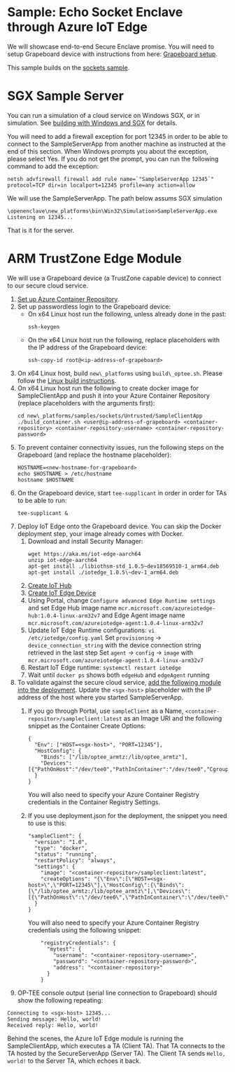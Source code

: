 Sample: Echo Socket Enclave through Azure IoT Edge
=============

We will showcase end-to-end Secure Enclave promise. You will need to setup  Grapeboard device with instructions from here: [Grapeboard setup](grapeboard.md).

This sample builds on the [sockets sample](sample_sockets.md).

# SGX Sample Server

You can run a simulation of a cloud service on Windows SGX, or in simulation. See [building with Windows and SGX](win_sgx_dev.md) for details.

You will need to add a firewall exception for port 12345 in order to be able to connect to the SampleServerApp from another machine as instructed at the end of this section. When Windows prompts you about the exception, please select Yes. If you do not get the prompt, you can run the following command to add the exception:
   ```
   netsh advfirewall firewall add rule name=`"SampleServerApp 12345`" protocol=TCP dir=in localport=12345 profile=any action=allow
   ```
   We will use the SampleServerApp. The path below assums SGX simulation
   ```
   \openenclave\new_platforms\bin\Win32\Simulation>SampleServerApp.exe
   Listening on 12345...
   ```

That is it for the server. 

# ARM TrustZone Edge Module

 We will use a Grapeboard device (a TrustZone capable device) to connect to our secure cloud service.

1. [Set up Azure Container Repository](https://docs.microsoft.com/en-us/azure/container-registry/container-registry-get-started-portal).
2. Set up passwordless login to the Grapeboard device:
   * On x64 Linux host run the following, unless already done in the past:
      ```
      ssh-keygen
      ```
   * On the x64 Linux host run the following, replace placeholders with the IP address of the Grapeboard device:
      ```
      ssh-copy-id root@<ip-address-of-grapeboard>
      ```
3. On x64 Linux host, build ``new\_platforms`` using ``build\_optee.sh``. Please follow the [Linux build instructions](linux_arm_dev.md).
4. On x64 Linux host run the following to create docker image for SampleClientApp and push it into your Azure Container Repository (replace placeholders with the arguments first):
    ```
    cd new\_platforms/samples/sockets/Untrusted/SampleClientApp
    ./build_container.sh <user@ip-address-of-grapeboard> <container-repository> <container-repository-username> <container-repository-password>
    ```
5. To prevent container connectivity issues, run the following steps on the Grapeboard (and replace the hostname placeholder):
    ```
    HOSTNAME=<new-hostname-for-grapeboard>
    echo $HOSTNAME > /etc/hostname
    hostname $HOSTNAME
    ```
6. On the Grapeboard device, start ``tee-supplicant`` in order in order for TAs to be able to run:
    ```
    tee-supplicant &
    ```
7. Deploy IoT Edge onto the Grapeboard device. You can skip the Docker deployment step, your image already comes with Docker.
    1. Download and install Security Manager:
        ```
        wget https://aka.ms/iot-edge-aarch64
        unzip iot-edge-aarch64
        apt-get install ./libiothsm-std_1.0.5~dev18569510-1_arm64.deb
        apt-get install ./iotedge_1.0.5\~dev-1_arm64.deb
        ```
    2. [Create IoT Hub](https://docs.microsoft.com/en-us/azure/iot-hub/iot-hub-create-through-portal)
    3. [Create IoT Edge Device](https://docs.microsoft.com/en-us/azure/iot-edge/how-to-register-device-portal)
    4. Using Portal, change ``Configure advanced Edge Runtime settings`` and set Edge Hub image name ``mcr.microsoft.com/azureiotedge-hub:1.0.4-linux-arm32v7`` and Edge Agent image name ``mcr.microsoft.com/azureiotedge-agent:1.0.4-linux-arm32v7``
    5. Update IoT Edge Runtime configurations: ``vi /etc/iotedge/config.yaml``
        Set ``provisioning`` -> ``device_connection_string`` with the device connection string retrieved in the last step
        Set ``agent`` -> ``config`` -> ``image`` with ``mcr.microsoft.com/azureiotedge-agent:1.0.4-linux-arm32v7``
    6. Restart IoT Edge runtime: ``systemctl restart iotedge`` 
    7. Wait until ``docker ps`` shows both ``edgeHub`` and ``edgeAgent`` running
8. To validate against the secure cloud service, [add the following module into the deployment](https://docs.microsoft.com/en-us/azure/iot-edge/how-to-deploy-modules-portal). Update the ``<sgx-host>`` placeholder with the IP address of the host where you started SampleServerApp. 
    1. If you go through Portal, use ``sampleClient`` as a Name, ``<container-repositor>/sampleclient:latest`` as an Image URI and the following snippet as the Container Create Options:
        ```
        {
          "Env": ["HOST=<sgx-host>", "PORT=12345"],
          "HostConfig": {
            "Binds": ["/lib/optee_armtz:/lib/optee_armtz"],
            "Devices":[{"PathOnHost":"/dev/tee0","PathInContainer":"/dev/tee0","CgroupPermissions":"rwm"}]
          }
        }
        ```
        You will also need to specify your Azure Container Registry credentials in the Container Registry Settings.
    
    1. If you use deployment.json for the deployment, the snippet you need to use is this:
        ```
        "sampleClient": {
          "version": "1.0",
          "type": "docker",
          "status": "running",
          "restartPolicy": "always",
          "settings": {
            "image": "<container-repositor>/sampleclient:latest",
            "createOptions": "{\"Env\":[\"HOST=<sgx-host>\",\"PORT=12345\"],\"HostConfig\":{\"Binds\":[\"/lib/optee_armtz:/lib/optee_armtz\"],\"Devices\":[{\"PathOnHost\":\"/dev/tee0\",\"PathInContainer\":\"/dev/tee0\",\"CgroupPermissions\":\"rwm\"}]}}"
          }
        }
        ```
        You will also need to specify your Azure Container Registry credentials using the following snippet:
        ```
            "registryCredentials": {
              "mytest": {
                "username": "<container-repository-username>",
                "password": "<container-repository-password>",
                "address": "<container-repository>"
              }
            }

        ```
9. OP-TEE console output (serial line connection to Grapeboard) should show the following repeating:

```
Connecting to <sgx-host> 12345...
Sending message: Hello, world!
Received reply: Hello, world!
```

Behind the scenes, the Azure IoT Edge module is running the SampleClientApp, which executes a TA (Client TA).
That TA connects to the TA hosted by the SecureServerApp (Server TA).
The Client TA sends ``Hello, world!`` to the Server TA, which echoes it back. 

